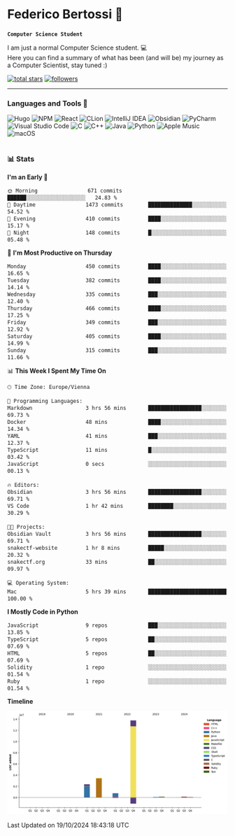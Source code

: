 # Federico Bertossi 🚀

**`Computer Science Student`**

[//]: # (Thanks to @ForrestKnight for the inspiration.)

<!-- TODO: Insert a banner image -->

I am just a normal Computer Science student. 💻 </br>
Here you can find a summary of what has been (and will be) my journey as a Computer Scientist, stay tuned :)

   <p>
      <a href="https://github.com/mrBymax?tab=repositories&sort=stargazers">
         <img alt="total stars" title="Total stars on GitHub" src="https://custom-icon-badges.demolab.com/github/stars/mrBymax?color=55960c&style=for-the-badge&labelColor=488207&logo=star"/></a>
<a href="https://github.com/mrBymax?tab=followers">
         <img alt="followers" title="Follow me on Github" src="https://custom-icon-badges.demolab.com/github/followers/mrBymax?color=236ad3&labelColor=1155ba&style=for-the-badge&logo=person-add&label=Follow&logoColor=white"/></a>
   </p>

---

<!-- TODO: Insert a GIF -->
### Languages and Tools 🧰

<!-- TODO: Change it with shields -->
![Hugo](https://img.shields.io/badge/Hugo-black.svg?style=for-the-badge&logo=Hugo)
![NPM](https://img.shields.io/badge/NPM-%23CB3837.svg?style=for-the-badge&logo=npm&logoColor=white)
![React](https://img.shields.io/badge/react-%2320232a.svg?style=for-the-badge&logo=react&logoColor=%2361DAFB)
![CLion](https://img.shields.io/badge/CLion-black?style=for-the-badge&logo=clion&logoColor=white)
![IntelliJ IDEA](https://img.shields.io/badge/IntelliJIDEA-000000.svg?style=for-the-badge&logo=intellij-idea&logoColor=white)
![Obsidian](https://img.shields.io/badge/Obsidian-%23483699.svg?style=for-the-badge&logo=obsidian&logoColor=white)
![PyCharm](https://img.shields.io/badge/pycharm-143?style=for-the-badge&logo=pycharm&logoColor=black&color=black&labelColor=green)
![Visual Studio Code](https://img.shields.io/badge/Visual%20Studio%20Code-0078d7.svg?style=for-the-badge&logo=visual-studio-code&logoColor=white)
![C](https://img.shields.io/badge/c-%2300599C.svg?style=for-the-badge&logo=c&logoColor=white)
![C++](https://img.shields.io/badge/c++-%2300599C.svg?style=for-the-badge&logo=c%2B%2B&logoColor=white)
![Java](https://img.shields.io/badge/java-%23ED8B00.svg?style=for-the-badge&logo=openjdk&logoColor=white)
![Python](https://img.shields.io/badge/python-3670A0?style=for-the-badge&logo=python&logoColor=ffdd54)
![Apple Music](https://img.shields.io/badge/Apple_Music-9933CC?style=for-the-badge&logo=apple-music&logoColor=white)
![macOS](https://img.shields.io/badge/mac%20os-000000?style=for-the-badge&logo=macos&logoColor=F0F0F0)


#

### 📊 Stats

<!-- ![My GitHub stats](https://github-readme-stats.vercel.app/api?username=mrBymax&show_icons=true&theme=dracula) -->


<!--START_SECTION:waka-->
**I'm an Early 🐤** 

```text
🌞 Morning                671 commits         ██████░░░░░░░░░░░░░░░░░░░   24.83 % 
🌆 Daytime                1473 commits        ██████████████░░░░░░░░░░░   54.52 % 
🌃 Evening                410 commits         ████░░░░░░░░░░░░░░░░░░░░░   15.17 % 
🌙 Night                  148 commits         █░░░░░░░░░░░░░░░░░░░░░░░░   05.48 % 
```
📅 **I'm Most Productive on Thursday** 

```text
Monday                   450 commits         ████░░░░░░░░░░░░░░░░░░░░░   16.65 % 
Tuesday                  382 commits         ████░░░░░░░░░░░░░░░░░░░░░   14.14 % 
Wednesday                335 commits         ███░░░░░░░░░░░░░░░░░░░░░░   12.40 % 
Thursday                 466 commits         ████░░░░░░░░░░░░░░░░░░░░░   17.25 % 
Friday                   349 commits         ███░░░░░░░░░░░░░░░░░░░░░░   12.92 % 
Saturday                 405 commits         ████░░░░░░░░░░░░░░░░░░░░░   14.99 % 
Sunday                   315 commits         ███░░░░░░░░░░░░░░░░░░░░░░   11.66 % 
```


📊 **This Week I Spent My Time On** 

```text
🕑︎ Time Zone: Europe/Vienna

💬 Programming Languages: 
Markdown                 3 hrs 56 mins       █████████████████░░░░░░░░   69.73 % 
Docker                   48 mins             ████░░░░░░░░░░░░░░░░░░░░░   14.34 % 
YAML                     41 mins             ███░░░░░░░░░░░░░░░░░░░░░░   12.37 % 
TypeScript               11 mins             █░░░░░░░░░░░░░░░░░░░░░░░░   03.42 % 
JavaScript               0 secs              ░░░░░░░░░░░░░░░░░░░░░░░░░   00.13 % 

🔥 Editors: 
Obsidian                 3 hrs 56 mins       █████████████████░░░░░░░░   69.71 % 
VS Code                  1 hr 42 mins        ████████░░░░░░░░░░░░░░░░░   30.29 % 

🐱‍💻 Projects: 
Obsidian Vault           3 hrs 56 mins       █████████████████░░░░░░░░   69.71 % 
snakectf-website         1 hr 8 mins         █████░░░░░░░░░░░░░░░░░░░░   20.32 % 
snakectf.org             33 mins             ██░░░░░░░░░░░░░░░░░░░░░░░   09.97 % 

💻 Operating System: 
Mac                      5 hrs 39 mins       █████████████████████████   100.00 % 
```

**I Mostly Code in Python** 

```text
JavaScript               9 repos             ███░░░░░░░░░░░░░░░░░░░░░░   13.85 % 
TypeScript               5 repos             ██░░░░░░░░░░░░░░░░░░░░░░░   07.69 % 
HTML                     5 repos             ██░░░░░░░░░░░░░░░░░░░░░░░   07.69 % 
Solidity                 1 repo              ░░░░░░░░░░░░░░░░░░░░░░░░░   01.54 % 
Ruby                     1 repo              ░░░░░░░░░░░░░░░░░░░░░░░░░   01.54 % 
```



**Timeline**

![Lines of Code chart](https://raw.githubusercontent.com/mrBymax/mrBymax/main/assets/bar_graph.png)


 Last Updated on 19/10/2024 18:43:18 UTC
<!--END_SECTION:waka-->


[linkedin]: https://linkedin.com/federico-bertossi
[website]:  https://www.federicobertossi.com

</details>

